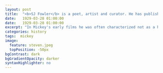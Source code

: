 ```yaml
---
layout: post
title:  "<b>SJ Fowler</b> is a poet, artist and curator. He has published seven collections of poetry and been commissioned by Tate Modern, The British Council, Tate Britain, and is currently in residence at Wellcome Collection. He has been translated into 16 languages and performed at venues across the world, from Mexico City to Erbil, Iraq. He is the poetry editor of <em>3am magazine</em>, Lecturer at Kingston University, teaches at Tate Modern, and is the curator of the Enemies project"
date:   1929-03-28 01:00:00
date:   1929-03-28 01:00:00
excerpt: "In Mickey's early films he was often characterized not as a hero, but as an ineffective young suitor to Minnie Mouse..."
categories: history
tags:  mickey
image:
  feature: steven.jpeg
  topPosition: -50px
bgContrast: dark
bgGradientOpacity: darker
syntaxHighlighter: no
---
```

